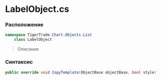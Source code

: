 
# LabelObject.cs
### Расположение
```csharp
namespace TigerTrade.Chart.Objects.List  
    class LabelObject
```

> Описание

### Синтаксис
```csharp
public override void CopyTemplate(ObjectBase objectBase, bool style)
```
